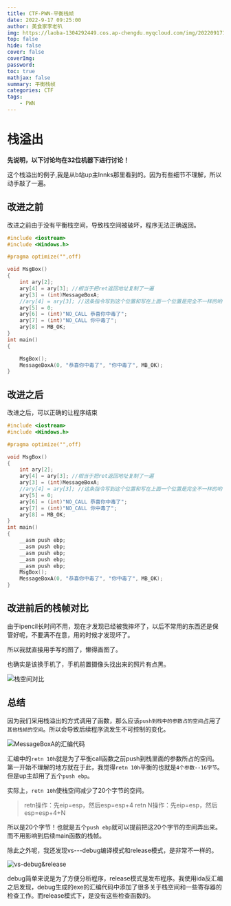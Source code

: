 ```yaml
---
title: CTF-PWN-平衡栈帧
date: 2022-9-17 09:25:00
author: 美食家李老叭
img: https://laoba-1304292449.cos.ap-chengdu.myqcloud.com/img/20220917162435.png
top: false
hide: false
cover: false
coverImg: 
password: 
toc: true
mathjax: false
summary: 平衡栈帧
categories: CTF
tags:
    - PWN
---
```


# 栈溢出

**先说明，以下讨论均在32位机器下进行讨论！**

这个栈溢出的例子,我是从b站up主Innks那里看到的。因为有些细节不理解，所以动手敲了一遍。

## 改进之前

改进之前由于没有平衡栈空间，导致栈空间被破坏，程序无法正确返回。

```c
#include <iostream>
#include <Windows.h>

#pragma optimize("",off)

void MsgBox()
{
    int ary[2];
    ary[4] = ary[3]; //相当于把ret返回地址复制了一遍
    ary[3] = (int)MessageBoxA;
    //ary[4] = ary[3]; //这条指令写到这个位置和写在上面一个位置是完全不一样的哟！
    ary[5] = 0;
    ary[6] = (int)"NO_CALL 恭喜你中毒了";
    ary[7] = (int)"NO_CALL 你中毒了";
    ary[8] = MB_OK;
}
int main()
{

    MsgBox();
    MessageBoxA(0, "恭喜你中毒了", "你中毒了", MB_OK);
}
```

## 改进之后

改进之后，可以正确的让程序结束

```c
#include <iostream>
#include <Windows.h>

#pragma optimize("",off)

void MsgBox()
{
    int ary[2];
    ary[4] = ary[3]; //相当于把ret返回地址复制了一遍
    ary[3] = (int)MessageBoxA;
    //ary[4] = ary[3]; //这条指令写到这个位置和写在上面一个位置是完全不一样的哟！
    ary[5] = 0;
    ary[6] = (int)"NO_CALL 恭喜你中毒了";
    ary[7] = (int)"NO_CALL 你中毒了";
    ary[8] = MB_OK;
}
int main()
{
    __asm push ebp;
    __asm push ebp;
    __asm push ebp;
    __asm push ebp;
    __asm push ebp;
    MsgBox();
    MessageBoxA(0, "恭喜你中毒了", "你中毒了", MB_OK);
}

```


## 改进前后的栈帧对比

由于ipencil长时间不用，现在才发现已经被我摔坏了，以后不常用的东西还是保管好呢，不要满不在意，用的时候才发现坏了。

所以我就直接用手写的图了，懒得画图了。

也确实是该换手机了，手机前置摄像头找出来的照片有点黑。


![栈空间对比](https://laoba-1304292449.cos.ap-chengdu.myqcloud.com/img/20220917164427.jpg)

## 总结

因为我们采用栈溢出的方式调用了函数，那么应该`push到栈中的参数占的空间`占用了`其他栈帧的空间`。所以会导致后续程序流发生不可控制的变化。

![MessageBoxA的汇编代码](https://laoba-1304292449.cos.ap-chengdu.myqcloud.com/img/20220917164601.png)

汇编中的`retn 10h`就是为了平衡call函数之前push到栈里面的参数所占的空间。第一开始不理解的地方就在于此，我觉得`retn 10h`平衡的也就是`4个参数--16字节`。但是up主却用了五个`push ebp`。

实际上，`retn 10h`使栈空间减少了20个字节的空间。

>retn操作：先eip=esp，然后esp=esp+4
>retn N操作：先eip=esp，然后esp=esp+4+N

所以是20个字节！也就是五个`push ebp`就可以提前把这20个字节的空间弄出来。而不用影响到后续main函数的栈帧。

除此之外呢，我还发现vs---debug编译模式和release模式，是非常不一样的。

![vs-debug&release](https://laoba-1304292449.cos.ap-chengdu.myqcloud.com/img/20220917165306.png)

debug简单来说是为了方便分析程序，release模式是发布程序。我使用ida反汇编之后发现，debug生成的exe的汇编代码中添加了很多关于栈空间和一些寄存器的检查工作。而release模式下，是没有这些检查函数的。
